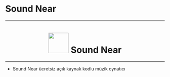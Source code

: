 # Sound Near
<hr>

<h1 align='center' color='red'><img src='https://raw.githubusercontent.com/Muhammedska/Sound_Near/main/Logo.png' width='64px'> Sound Near</h1>
<hr>
<ul>
  <li>Sound Near ücretsiz açık kaynak kodlu müzik oynatıcı</li>
</ul>
